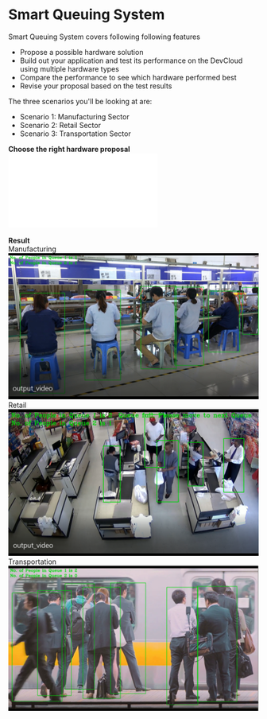 # Smart Queuing System 

Smart Queuing System covers following following features

* Propose a possible hardware solution
* Build out your application and test its performance on the DevCloud using multiple hardware types
* Compare the performance to see which hardware performed best
* Revise your proposal based on the test results

The three scenarios you'll be looking at are:

* Scenario 1: Manufacturing Sector
* Scenario 2: Retail Sector
* Scenario 3: Transportation Sector

**Choose the right hardware proposal**  
![Right Hardware](choose-the-right-hardware-proposal.pdf)

**Result**  
Manufacturing  
![Manufacturing](results/manufacturing-result.png)  
Retail  
![Retail](results/retail-result.png)  
Transportation  
![Transportation](results/transportation-result.png)  